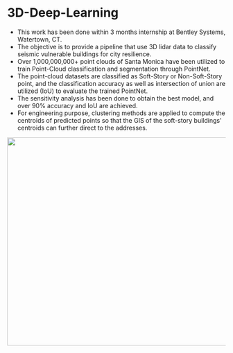 # 3D-Deep-Learning
- This work has been done within 3 months internship at Bentley Systems, Watertown, CT.
- The objective is to provide a pipeline that use 3D lidar data to classify seismic vulnerable buildings for city resilience.
- Over 1,000,000,000+ point clouds of Santa Monica have been utilized to train Point-Cloud classification and segmentation through PointNet.
- The point-cloud datasets are classified as Soft-Story or Non-Soft-Story point, and the classification accuracy as well as intersection of union are utilized (IoU) to evaluate the trained PointNet.
- The sensitivity analysis has been done to obtain the best model, and over 90% accuracy and IoU are achieved.
- For engineering purpose, clustering methods are applied to compute the centroids of predicted points so that the GIS of the soft-story buildings' centroids can further direct to the addresses.  

<div align=center><img width="800" height="480" src="https://github.com/sam75782008/3D-Deep-Learning/Data Preparation.JPG"/></div>
